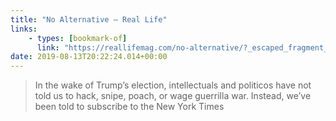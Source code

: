 ```yaml
---
title: "No Alternative — Real Life"
links:
    - types: [bookmark-of]
      link: "https://reallifemag.com/no-alternative/?_escaped_fragment_="
date: 2019-08-13T20:22:24.014+00:00
---
```


> In the wake of Trump’s election, intellectuals and politicos have not told us to hack, snipe, poach, or wage guerrilla war. Instead, we’ve been told to subscribe to the New York Times